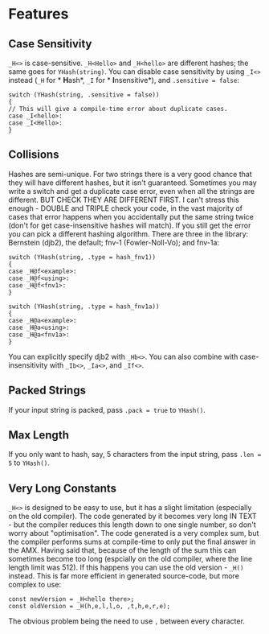 # Features

## Case Sensitivity

`_H<>` is case-sensitive.  `_H<Hello>` and `_H<hello>` are different hashes; the same goes for `YHash(string)`.  You can disable case sensitivity by using `_I<>` instead (`_H` for * **H**ash*, `_I` for * **I**nsensitive*), and `.sensitive = false`:

```pawn
switch (YHash(string, .sensitive = false))
{
// This will give a compile-time error about duplicate cases.
case _I<hello>:
case _I<Hello>:
}
```

## Collisions

Hashes are semi-unique.  For two strings there is a very good chance that they will have different hashes, but it isn't guaranteed.  Sometimes you may write a switch and get a duplicate case error, even when all the strings are different.  BUT CHECK THEY ARE DIFFERENT FIRST.  I can't stress this enough - DOUBLE and TRIPLE check your code, in the vast majority of cases that error happens when you accidentally put the same string twice (don't for get case-insensitive hashes will match).  If you still get the error you can pick a different hashing algorithm.  There are three in the library: Bernstein (djb2), the default; fnv-1 (Fowler-Noll-Vo); and fnv-1a:

```pawn
switch (YHash(string, .type = hash_fnv1))
{
case _H@f<example>:
case _H@f<using>:
case _H@f<fnv1>:
}
```

```pawn
switch (YHash(string, .type = hash_fnv1a))
{
case _H@a<example>:
case _H@a<using>:
case _H@a<fnv1a>:
}
```

You can explicitly specify djb2 with `_Hb<>`.  You can also combine with case-insensitivity with `_Ib<>`, `_Ia<>`, and `_If<>`.

## Packed Strings

If your input string is packed, pass `.pack = true` to `YHash()`.

## Max Length

If you only want to hash, say, 5 characters from the input string, pass `.len = 5` to `YHash()`.

## Very Long Constants

`_H<>` is designed to be easy to use, but it has a slight limitation (especially on the old compiler).  The code generated by it becomes very long IN TEXT - but the compiler reduces this length down to one single number, so don't worry about "optimisation".  The code generated is a very complex sum, but the compiler performs sums at compile-time to only put the final answer in the AMX.  Having said that, because of the length of the sum this can sometimes become too long (espcially on the old compiler, where the line length limit was 512).  If this happens you can use the old version - `_H()` instead.  This is far more efficient in generated source-code, but more complex to use:

```pawn
const newVersion = _H<hello there>;
const oldVersion = _H(h,e,l,l,o, ,t,h,e,r,e);
```

The obvious problem being the need to use `,` between every character.

